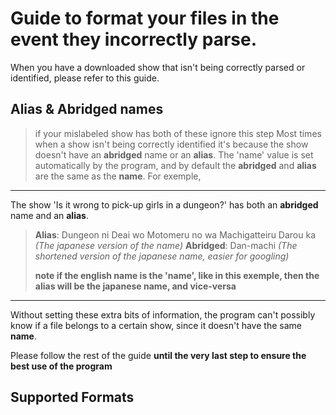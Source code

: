 # Guide to format your files in the event they incorrectly parse.

When you have a downloaded show that isn't being correctly parsed or identified, please refer to this guide.

## Alias & Abridged names
>if your mislabeled show has both of these ignore this step
Most times when a show isn't being correctly identified it's because the show doesn't have an **abridged** name or an **alias**. The 'name' value is set automatically by the program, and by default the **abridged** and **alias** are the same as the **name**.
For exemple,
---
The show 'Is it wrong to pick-up girls in a dungeon?' has both an **abridged** name and an **alias**.
>**Alias**: Dungeon ni Deai wo Motomeru no wa Machigatteiru Darou ka      *(The japanese version of the name)*
>**Abridged**: Dan-machi       *(The shortened version of the japanese name, easier for googling)*
>
>**note if the english name is the 'name', like in this exemple, then the alias will be the japanese name, and vice-versa**
---
Without setting these extra bits of information, the program can't possibly know if a file belongs to a certain show, since it doesn't have the same **name**.

Please follow the rest of the guide **until the very last step to ensure the best use of the program**

## Supported Formats
